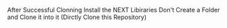 After Successful Clonning Install the NEXT Libiraries 
Don't Create a Folder and Clone it into it (Dirctly Clone this Repository)
